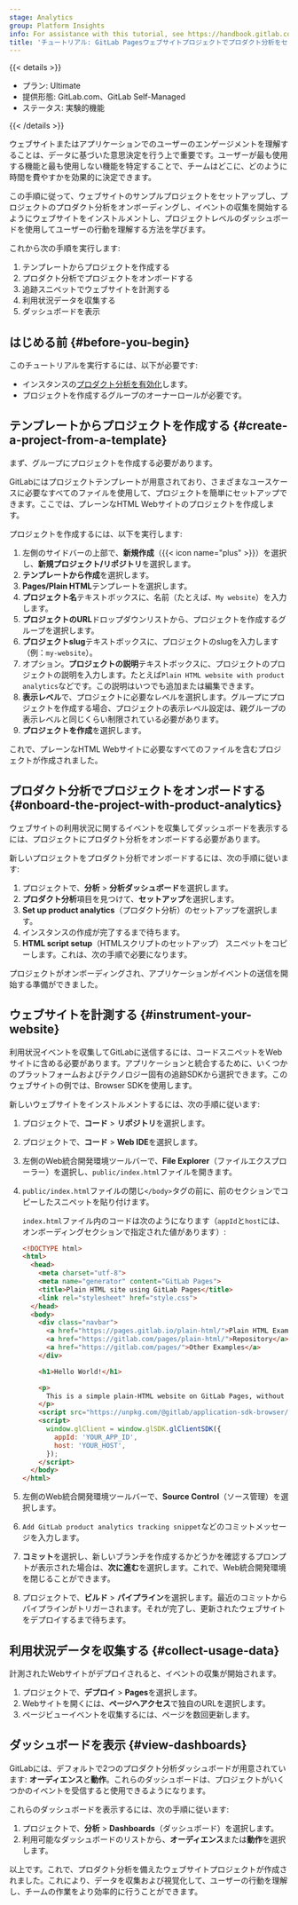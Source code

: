 ```yaml
---
stage: Analytics
group: Platform Insights
info: For assistance with this tutorial, see https://handbook.gitlab.com/handbook/product/ux/technical-writing/#assignments-to-other-projects-and-subjects.
title: 'チュートリアル: GitLab Pagesウェブサイトプロジェクトでプロダクト分析をセットアップする'
---
```


{{< details >}}

- プラン: Ultimate
- 提供形態: GitLab.com、GitLab Self-Managed
- ステータス: 実験的機能

{{< /details >}}

<!-- vale gitlab_base.FutureTense = NO -->

ウェブサイトまたはアプリケーションでのユーザーのエンゲージメントを理解することは、データに基づいた意思決定を行う上で重要です。ユーザーが最も使用する機能と最も使用しない機能を特定することで、チームはどこに、どのように時間を費やすかを効果的に決定できます。

この手順に従って、ウェブサイトのサンプルプロジェクトをセットアップし、プロジェクトのプロダクト分析をオンボーディングし、イベントの収集を開始するようにウェブサイトをインストルメントし、プロジェクトレベルのダッシュボードを使用してユーザーの行動を理解する方法を学びます。

これから次の手順を実行します:

1. テンプレートからプロジェクトを作成する
1. プロダクト分析でプロジェクトをオンボードする
1. 追跡スニペットでウェブサイトを計測する
1. 利用状況データを収集する
1. ダッシュボードを表示

## はじめる前 {#before-you-begin}

このチュートリアルを実行するには、以下が必要です:

- インスタンスの[プロダクト分析を有効化](../../development/internal_analytics/product_analytics.md#enable-product-analytics)します。
- プロジェクトを作成するグループのオーナーロールが必要です。

## テンプレートからプロジェクトを作成する {#create-a-project-from-a-template}

まず、グループにプロジェクトを作成する必要があります。

GitLabにはプロジェクトテンプレートが用意されており、さまざまなユースケースに必要なすべてのファイルを使用して、プロジェクトを簡単にセットアップできます。ここでは、プレーンなHTML Webサイトのプロジェクトを作成します。

プロジェクトを作成するには、以下を実行します:

1. 左側のサイドバーの上部で、**新規作成**（{{< icon name="plus" >}}）を選択し、**新規プロジェクト/リポジトリ**を選択します。
1. **テンプレートから作成**を選択します。
1. **Pages/Plain HTML**テンプレートを選択します。
1. **プロジェクト名**テキストボックスに、名前（たとえば、`My website`）を入力します。
1. **プロジェクトのURL**ドロップダウンリストから、プロジェクトを作成するグループを選択します。
1. **プロジェクトslug**テキストボックスに、プロジェクトのslugを入力します（例：`my-website`）。
1. オプション。**プロジェクトの説明**テキストボックスに、プロジェクトのプロジェクトの説明を入力します。たとえば`Plain HTML website with product analytics`などです。この説明はいつでも追加または編集できます。
1. **表示レベル**で、プロジェクトに必要なレベルを選択します。グループにプロジェクトを作成する場合、プロジェクトの表示レベル設定は、親グループの表示レベルと同じくらい制限されている必要があります。
1. **プロジェクトを作成**を選択します。

これで、プレーンなHTML Webサイトに必要なすべてのファイルを含むプロジェクトが作成されました。

## プロダクト分析でプロジェクトをオンボードする {#onboard-the-project-with-product-analytics}

ウェブサイトの利用状況に関するイベントを収集してダッシュボードを表示するには、プロジェクトにプロダクト分析をオンボードする必要があります。

新しいプロジェクトをプロダクト分析でオンボードするには、次の手順に従います:

1. プロジェクトで、**分析** > **分析ダッシュボード**を選択します。
1. **プロダクト分析**項目を見つけて、**セットアップ**を選択します。
1. **Set up product analytics**（プロダクト分析）のセットアップを選択します。
1. インスタンスの作成が完了するまで待ちます。
1. **HTML script setup**（HTMLスクリプトのセットアップ） スニペットをコピーします。これは、次の手順で必要になります。

プロジェクトがオンボーディングされ、アプリケーションがイベントの送信を開始する準備ができました。

## ウェブサイトを計測する {#instrument-your-website}

利用状況イベントを収集してGitLabに送信するには、コードスニペットをWebサイトに含める必要があります。アプリケーションと統合するために、いくつかのプラットフォームおよびテクノロジー固有の追跡SDKから選択できます。このウェブサイトの例では、Browser SDKを使用します。

新しいウェブサイトをインストルメントするには、次の手順に従います:

1. プロジェクトで、**コード** > **リポジトリ**を選択します。
1. プロジェクトで、**コード** > **Web IDE**を選択します。
1. 左側のWeb統合開発環境ツールバーで、**File Explorer**（ファイルエクスプローラー）を選択し、`public/index.html`ファイルを開きます。
1. `public/index.html`ファイルの閉じ`</body>`タグの前に、前のセクションでコピーしたスニペットを貼り付けます。

   `index.html`ファイル内のコードは次のようになります（`appId`と`host`には、オンボーディングセクションで指定された値があります）:

   ```html
   <!DOCTYPE html>
   <html>
     <head>
       <meta charset="utf-8">
       <meta name="generator" content="GitLab Pages">
       <title>Plain HTML site using GitLab Pages</title>
       <link rel="stylesheet" href="style.css">
     </head>
     <body>
       <div class="navbar">
         <a href="https://pages.gitlab.io/plain-html/">Plain HTML Example</a>
         <a href="https://gitlab.com/pages/plain-html/">Repository</a>
         <a href="https://gitlab.com/pages/">Other Examples</a>
       </div>

       <h1>Hello World!</h1>

       <p>
         This is a simple plain-HTML website on GitLab Pages, without any fancy static site generator.
       </p>
       <script src="https://unpkg.com/@gitlab/application-sdk-browser/dist/gl-sdk.min.js"></script>
       <script>
         window.glClient = window.glSDK.glClientSDK({
           appId: 'YOUR_APP_ID',
           host: 'YOUR_HOST',
         });
       </script>
     </body>
   </html>
   ```

1. 左側のWeb統合開発環境ツールバーで、**Source Control**（ソース管理）を選択します。
1. `Add GitLab product analytics tracking snippet`などのコミットメッセージを入力します。
1. **コミット**を選択し、新しいブランチを作成するかどうかを確認するプロンプトが表示された場合は、**次に進む**を選択します。これで、Web統合開発環境を閉じることができます。
1. プロジェクトで、**ビルド** > **パイプライン**を選択します。最近のコミットからパイプラインがトリガーされます。それが完了し、更新されたウェブサイトをデプロイするまで待ちます。

## 利用状況データを収集する {#collect-usage-data}

計測されたWebサイトがデプロイされると、イベントの収集が開始されます。

1. プロジェクトで、**デプロイ** > **Pages**を選択します。
1. Webサイトを開くには、**ページへアクセス**で独自のURLを選択します。
1. ページビューイベントを収集するには、ページを数回更新します。

## ダッシュボードを表示 {#view-dashboards}

GitLabには、デフォルトで2つのプロダクト分析ダッシュボードが用意されています: **オーディエンス**と**動作**。これらのダッシュボードは、プロジェクトがいくつかのイベントを受信すると使用できるようになります。

これらのダッシュボードを表示するには、次の手順に従います:

1. プロジェクトで、**分析** > **Dashboards**（ダッシュボード）を選択します。
1. 利用可能なダッシュボードのリストから、**オーディエンス**または**動作**を選択します。

以上です。これで、プロダクト分析を備えたウェブサイトプロジェクトが作成されました。これにより、データを収集および視覚化して、ユーザーの行動を理解し、チームの作業をより効率的に行うことができます。
